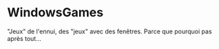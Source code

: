 # WindowsGames
"Jeux" de l'ennui, des "jeux" avec des fenêtres. Parce que pourquoi pas après tout...